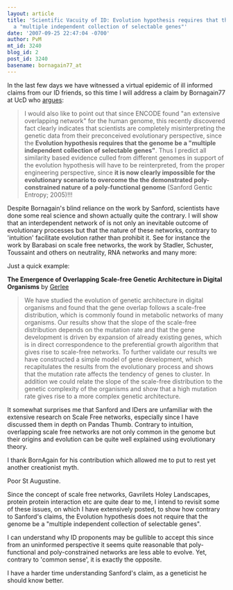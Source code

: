 ```yaml
---
layout: article
title: 'Scientific Vacuity of ID: Evolution hypothesis requires that the genome be
  a "multiple independent collection of selectable genes"'
date: '2007-09-25 22:47:04 -0700'
author: PvM
mt_id: 3240
blog_id: 2
post_id: 3240
basename: bornagain77_at
---
```

In the last few days we have witnessed a virtual epidemic of ill informed claims from our ID friends, so this time I will address a claim by Bornagain77 at UcD who [argues](http://www.uncommondescent.com/intelligent-design/the-emerging-complexity-of-the-genome/):

> I would also like to point out that since ENCODE found "an extensive overlapping network" for the human genome, this recently discovered fact clearly indicates that scientists are completely misinterpreting the genetic data from their preconceived evolutionary perspective, since the **Evolution hypothesis requires that the genome be a "multiple independent collection of selectable genes"**. Thus I predict all similarity based evidence culled from different genomes in support of the evolution hypothesis will have to be reinterpreted, from the proper engineering perspective, since **it is now clearly impossible for the evolutionary scenario to overcome the the demonstrated poly-constrained nature of a poly-functional genome** (Sanford Gentic Entropy; 2005)!!!

Despite Bornagain's blind reliance on the work by Sanford, scientists have done some real science and shown actually quite the contrary. I will show that an interdependent network of is not only an inevitable outcome of evolutionary processes but that the nature of these networks, contrary to 'intuition' facilitate evolution rather than prohibit it. See for instance the work by Barabasi on scale free networks, the work by Stadler, Schuster, Toussaint and others on neutrality, RNA networks and many more:

Just a quick example: 

**The Emergence of Overlapping Scale-free Genetic Architecture in Digital Organisms** by [Gerlee](www.maths.dundee.ac.uk/~gerlee/GerleeScaleFree.pdf)

> We have studied the evolution of genetic architecture in digital organisms and found that the gene overlap follows a scale-free distribution, which is commonly found in metabolic networks of many organisms. Our results show that the slope of the scale-free distribution depends on the mutation rate and that the gene development is driven by expansion of already existing genes, which is in direct correspondence to the preferential growth algorithm that gives rise to scale-free networks. To further validate our results we have constructed a simple model of gene development, which recapitulates the results from the evolutionary process and shows that the mutation rate affects the tendency of genes to cluster. In addition we could relate the slope of the scale-free distribution to the genetic complexity of the organisms and show that a high mutation rate gives rise to a more complex genetic architecture.

It somewhat surprises me that Sanford and IDers are unfamiliar with the extensive research on Scale Free networks, especially since I have discussed them in depth on Pandas Thumb. Contrary to intuition, overlapping scale free networks are not only common in the genome but their origins and evolution can be quite well explained using evolutionary theory.

I thank BornAgain for his contribution which allowed me to put to rest yet another creationist myth.

Poor St Augustine.

Since the concept of scale free networks, Gavrilets Holey Landscapes, protein protein interaction etc are quite dear to me, I intend to revisit some of these issues, on which I have extensively posted, to show how contrary to Sanford's claims, the Evolution hypothesis does not require that the genome be a "multiple independent collection of selectable genes".

I can understand why ID proponents may be gullible to accept this since from an uninformed perspective it seems quite reasonable that poly-functional and poly-constrained networks are less able to evolve. Yet, contrary to 'common sense', it is exactly the opposite.

I have a harder time understanding Sanford's claim, as a geneticist he should know better.

